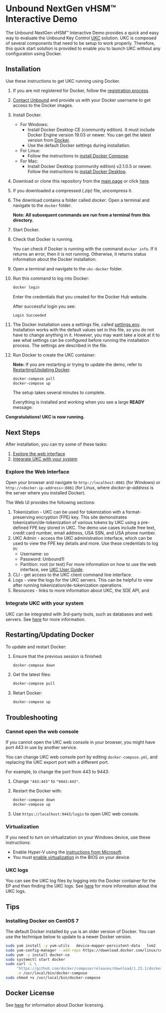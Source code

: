 # Unbound NextGen vHSM™ Interactive Demo

The Unbound NextGen vHSM™ Interactive Demo provides a quick and easy way to evaluate the Unbound Key Control [UKC](https://www.unboundtech.com/product/unbound-key-control/) solution. UKC is composed of several components that need to be setup to work properly. Therefore, this quick start solution is provided to enable you to launch UKC without any configuration using Docker.


## Installation

Use these instructions to get UKC running using Docker.
    
1. If you are not registered for Docker, follow the [registration process](https://hub.docker.com/?overlay=onboarding).
1. [Contact Unbound](https://www.unboundtech.com/company/contact-us/) and provide us with your Docker username to get access to the Docker images.
1. Install Docker.
    - For Windows:
        - Install Docker Desktop CE (community edition). It must include Docker Engine version 19.03 or newer. You can get the latest version from [Docker](https://hub.docker.com/?overlay=onboarding).
        - Use the default Docker settings during installation.
   - For Linux:
        - Follow the instructions to [install Docker Compose](https://docs.docker.com/compose/install/).
   - For Mac:
       - Install Docker Desktop (community edition) v2.1.0.5 or newer. Follow the instructions to [install Docker Desktop](https://docs.docker.com/compose/install/).
 
1. Download or clone this repository from the [main page](https://github.com/unbound-tech/vhsm_demo) or click [here](https://github.com/unbound-tech/vhsm_demo/archive/master.zip).
1. If you downloaded a compressed (*.zip*) file, uncompress it. 
1. The download contains a folder called *docker*. Open a terminal and navigate to the `docker` folder.

    **Note: All subsequent commands are run from a terminal from this directory.**
1. Start Docker.
1. Check that Docker is running.

    You can check if Docker is running with the command `docker info`. If it returns an error, then it is not running. Otherwise, it returns status information about the Docker installation.
1. Open a terminal and navigate to the `ukc-docker` folder.
1. Run this command to log into Docker:
    ```bash
	docker login
	```
	Enter the credentials that you created for the Docker Hub website.
	
	After successful login you see:
    ````
    Login Succeeded
    ````
    
1. The Docker installation uses a settings file, called [settings.env](./settings.env). Installation works with the default values set in this file, so you do not have to change anything in it. However, you may want take a look at it to see what settings can be configured before running the installation process. The settings are described in the file.
1. Run Docker to create the UKC container:

   **Note:** If you are restarting or trying to update the demo, refer to [Restarting/Updating Docker](#update).
   
    ```bash
    docker-compose pull
    docker-compose up
    ```
    The setup takes several minutes to complete.
	
    Everything is installed and working when you see a large **READY** message:
    

**Congratulations! UKC is now running.**

## Next Steps
After installation, you can try some of these tasks:
1. [Explore the web interface](./#webint)
1. [Integrate UKC with your system](./#integration)

<a name="webint"></a>
### Explore the Web Interface
Open your browser and navigate to `http://localhost:8081` (for Windows) or `http://<docker-ip-address>:8081` (for Linux, where *docker-ip-address* is the server where you installed Docker). 

The Web UI provides the following sections:

1. Tokenization - UKC can be used for tokenization with a format-preserving encryption (FPE) key. This site demonstrates tokenization/de-tokenization of various tokens by UKC using a pre-defined FPE key stored in UKC. The demo use cases include free text, credit card number, email address, USA SSN, and USA phone number.
2. UKC Admin - access the UKC administration interface, which can be used to view the FPE key details and more. Use these credentials to log in:
    - Username: so
    - Password: Unbound1!
    - Partition: root (or test)
    For more information on how to use the web interface, see [UKC User Guide](https://www.unboundtech.com/docs/UKC/UKC_User_Guide/HTML/Content/Products/UKC-EKM/UKC_User_Guide/UI/A1.html).
3. CLI - get access to the UKC client command line interface.
4. Logs - view the logs for the UKC servers. This can be helpful to view after running tokenization/de-tokenization operations.
5. Resources - links to more information about UKC, the SDE API, and 


<a name="integration"></a>
### Integrate UKC with your system

UKC can be integrated with 3rd-party tools, such as databases and web servers. See [here](https://www.unboundtech.com/docs/UKC/UKC_Integration_Guide/HTML/Content/Products/Unbound_Cover_Page.htm) for more information.

<a name="update"></a>
## Restarting/Updating Docker

To update and restart Docker:

1. Ensure that the previous session is finished:
    ```bash
    docker-compose down
    ```
2. Get the latest files:
    ```bash
    docker-compose pull
    ```
3. Retart Docker:
    ```bash
    docker-compose up
    ```

## Troubleshooting

### Cannot open the web console

If you cannot open the UKC web console in your browser, you might have port 443 in use by another service.

You can change UKC web console port by editing `docker-compose.yml`, and replacing the UKC export port with a different port.

For example, to change the port from 443 to 9443: 
1. Change `"443:443"` to `"9443:443"`. 
2. Restart the Docker with:

    ```bash
    docker-compose down
    docker-compose up
    ```
3. Use `https://localhost:9443/login` to open UKC web console.

### Virtualization

If you need to turn on virtualization on your Windows device, use these instructions:

- Enable Hyper-V using the [instructions from Microsoft](https://docs.microsoft.com/en-us/virtualization/hyper-v-on-windows/quick-start/enable-hyper-v).
- You must [enable virtualization](https://blogs.technet.microsoft.com/canitpro/2015/09/08/step-by-step-enabling-hyper-v-for-use-on-windows-10/) in the BIOS on your device.

### UKC logs
You can see the UKC log files by logging into the Docker container for the EP and then finding the UKC logs. See [here](https://www.unboundtech.com/docs/UKC/UKC_User_Guide/HTML/Content/Products/UKC-EKM/UKC_User_Guide/Logs/A1.html) for more information about the UKC logs.

## Tips

### Installing Docker on CentOS 7

The default Docker installed by `yum` is an older version of Docker. You can use the technique below to update to a newer Docker version.

```bash
sudo yum install -y yum-utils   device-mapper-persistent-data   lvm2
sudo yum-config-manager --add-repo https://download.docker.com/linux/centos/docker-ce.repo
sudo yum -y install docker-ce
sudo systemctl start docker
sudo curl -L \
     "https://github.com/docker/compose/releases/download/1.23.1/docker-compose-$(uname -s)-$(uname -m)" \
     -o /usr/local/bin/docker-compose
sudo chmod +x /usr/local/bin/docker-compose
```

## Docker License
See [here](https://docs.docker.com/docker-for-windows/opensource/) for information about Docker licensing.
